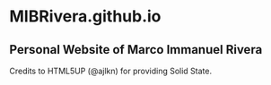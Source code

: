 # MIBRivera.github.io

## Personal Website of Marco Immanuel Rivera

Credits to HTML5UP (@ajlkn) for providing Solid State.
